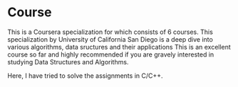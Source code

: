 # Course
This is a Coursera specialization for which consists of 6 courses. This specialization by University of California San Diego is a deep dive into various algorithms, data sructures and their applications 
This is an excellent course so far and highly recommended if you are gravely interested in studying Data Structures and Algorithms.

Here, I have tried to solve the assignments in C/C++.



